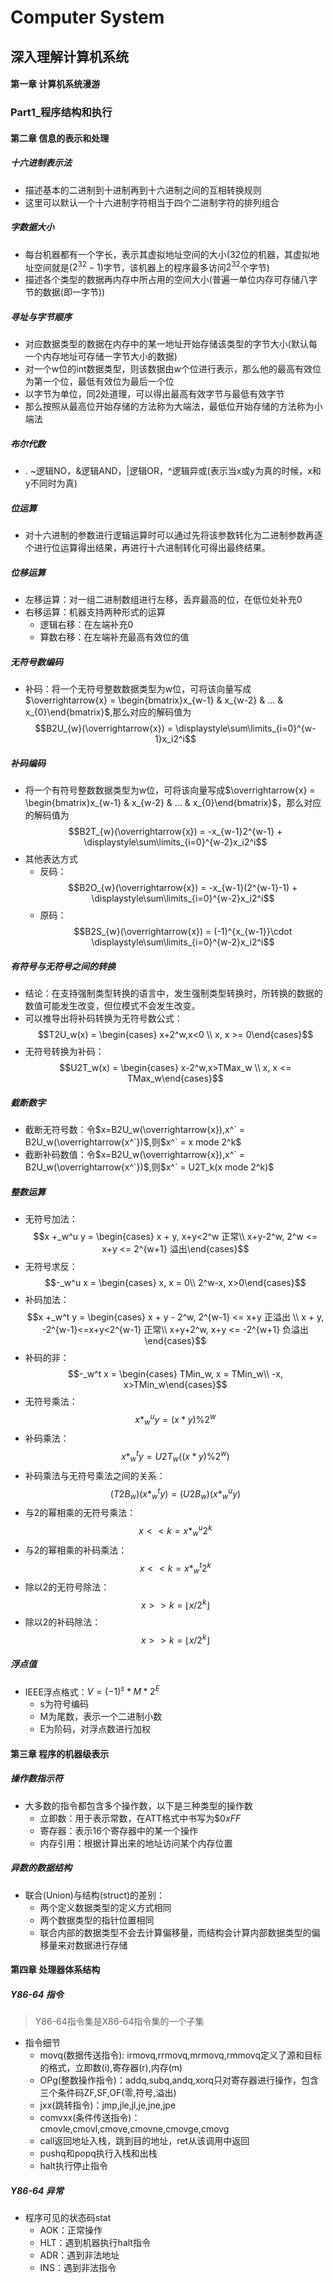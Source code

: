 # Computer System
## 深入理解计算机系统
#### 第一章 计算机系统漫游
### Part1_程序结构和执行
#### 第二章 信息的表示和处理
##### 十六进制表示法
- 描述基本的二进制到十进制再到十六进制之间的互相转换规则
- 这里可以默认一个十六进制字符相当于四个二进制字符的排列组合
##### 字数据大小
- 每台机器都有一个字长，表示其虚拟地址空间的大小(32位的机器，其虚拟地址空间就是($2^{32}-1$)字节，该机器上的程序最多访问$2^{32}$个字节)
- 描述各个类型的数据再内存中所占用的空间大小(普遍一单位内存可存储八字节的数据(即一字节))
##### 寻址与字节顺序
- 对应数据类型的数据在内存中的某一地址开始存储该类型的字节大小(默认每一个内存地址可存储一字节大小的数据)
- 对一个w位的int数据类型，则该数据由w个位进行表示，那么他的最高有效位为第一个位，最低有效位为最后一个位
- 以字节为单位，同2处道理，可以得出最高有效字节与最低有效字节
- 那么按照从最高位开始存储的方法称为大端法，最低位开始存储的方法称为小端法

##### 布尔代数
- . ~逻辑NO，&逻辑AND，|逻辑OR，^逻辑异或(表示当x或y为真的时候，x和y不同时为真)

##### 位运算
- 对十六进制的参数进行逻辑运算时可以通过先将该参数转化为二进制参数再逐个进行位运算得出结果，再进行十六进制转化可得出最终结果。

##### 位移运算
- 左移运算：对一组二进制数组进行左移，丢弃最高的位，在低位处补充0
- 右移运算：机器支持两种形式的运算
  - 逻辑右移：在左端补充0
  - 算数右移：在左端补充最高有效位的值

##### 无符号数编码
- 补码：将一个无符号整数数据类型为w位，可将该向量写成$\overrightarrow{x} = \begin{bmatrix}x_{w-1} & x_{w-2} & ... & x_{0}\end{bmatrix}$,那么对应的解码值为$$B2U_{w}(\overrightarrow{x}) = \displaystyle\sum\limits_{i=0}^{w-1}x_i2^i$$

##### 补码编码
- 将一个有符号整数数据类型为w位，可将该向量写成$\overrightarrow{x} = \begin{bmatrix}x_{w-1} & x_{w-2} & ... & x_{0}\end{bmatrix}$，那么对应的解码值为$$B2T_{w}(\overrightarrow{x}) = -x_{w-1}2^{w-1} + \displaystyle\sum\limits_{i=0}^{w-2}x_i2^i$$
- 其他表达方式
  - 反码：$$B2O_{w}(\overrightarrow{x}) = -x_{w-1}(2^{w-1}-1) + \displaystyle\sum\limits_{i=0}^{w-2}x_i2^i$$
  - 原码：$$B2S_{w}(\overrightarrow{x}) = (-1)^{x_{w-1}}\cdot \displaystyle\sum\limits_{i=0}^{w-2}x_i2^i$$

##### 有符号与无符号之间的转换
- 结论：在支持强制类型转换的语言中，发生强制类型转换时，所转换的数据的数值可能发生改变，但位模式不会发生改变。
- 可以推导出将补码转换为无符号数公式：$$T2U_w(x) = \begin{cases} x+2^w,x<0 \\ x, x >= 0\end{cases}$$
- 无符号转换为补码：$$U2T_w(x) = \begin{cases} x-2^w,x>TMax_w \\ x, x <= TMax_w\end{cases}$$

##### 截断数字
- 截断无符号数：令$x=B2U_w(\overrightarrow{x}),x^` = B2U_w(\overrightarrow{x^`})$,则$x^` = x mode 2^k$
- 截断补码数值：令$x=B2U_w(\overrightarrow{x}),x^` = B2U_w(\overrightarrow{x^`})$,则$x^` = U2T_k(x mode 2^k)$

##### 整数运算
- 无符号加法：$$x +_w^u y = \begin{cases} x + y, x+y<2^w 正常\\ x+y-2^w, 2^w <= x+y <= 2^{w+1} 溢出\end{cases}$$
- 无符号求反：$$-_w^u x = \begin{cases} x, x = 0\\ 2^w-x, x>0\end{cases}$$
- 补码加法：$$x +_w^t y = \begin{cases} x + y - 2^w, 2^{w-1} <= x+y 正溢出 \\ x + y, -2^{w-1}<=x+y<2^{w-1} 正常\\ x+y+2^w, x+y <= -2^{w+1} 负溢出\end{cases}$$
- 补码的非：$$-_w^t x = \begin{cases} TMin_w, x = TMin_w\\ -x, x>TMin_w\end{cases}$$
- 无符号乘法：$$x*_w^uy = (x*y) \% 2^w$$
- 补码乘法：$$x*_w^ty = U2T_w((x*y) \% 2^w)$$
- 补码乘法与无符号乘法之间的关系：$$(T2B_w)(x *_w^t y) = (U2B_w)(x *_w^u y)$$
- 与2的幂相乘的无符号乘法：$$x<<k = x *_w^u 2^k$$
- 与2的幂相乘的补码乘法：$$x<<k = x *_w^t 2^k$$
- 除以2的无符号除法：$$x>>k = \lfloor x/2^k \rfloor$$
- 除以2的补码除法：$$x>>k = \lfloor x/2^k \rfloor$$

##### 浮点值
- IEEE浮点格式：$V = (-1)^s*M*2^E$
  - s为符号编码
  - M为尾数，表示一个二进制小数
  - E为阶码，对浮点数进行加权

#### 第三章 程序的机器级表示
##### 操作数指示符
- 大多数的指令都包含多个操作数，以下是三种类型的操作数
  - 立即数：用于表示常数，在ATT格式中书写为$\$0xFF$ 
  - 寄存器：表示16个寄存器中的某一个操作
  - 内存引用：根据计算出来的地址访问某个内存位置

##### 异数的数据结构
- 联合(Union)与结构(struct)的差别：
  - 两个定义数据类型的定义方式相同
  - 两个数据类型的指针位置相同
  - 联合内部的数据类型不会去计算偏移量，而结构会计算内部数据类型的偏移量来对数据进行存储

#### 第四章 处理器体系结构
##### Y86-64 指令
> Y86-64指令集是X86-64指令集的一个子集
- 指令细节
  - movq(数据传送指令): irmovq,rrmovq,mrmovq,rmmovq定义了源和目标的格式，立即数(i),寄存器(r),内存(m)
  - OPg(整数操作指令)：addq,subq,andq,xorq只对寄存器进行操作，包含三个条件码ZF,SF,OF(零,符号,溢出)
  - jxx(跳转指令)：jmp,jle,jl,je,jne,jpe
  - comvxx(条件传送指令)：cmovle,cmovl,cmove,cmovne,cmovge,cmovg
  - call返回地址入栈，跳到目的地址，ret从该调用中返回
  - pushq和popq执行入栈和出栈
  - halt执行停止指令

##### Y86-64 异常
- 程序可见的状态码stat
  - AOK：正常操作
  - HLT：遇到机器执行halt指令
  - ADR：遇到非法地址
  - INS：遇到非法指令

